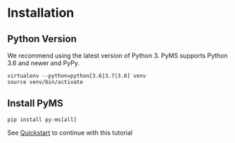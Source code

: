 # Installation

## Python Version
We recommend using the latest version of Python 3. PyMS supports Python 3.6 and newer and PyPy.

```
virtualenv --python=python[3.6|3.7|3.8] venv
source venv/bin/activate
```

## Install PyMS

```
pip install py-ms[all]
```

See [Quickstart](quickstart.md) to continue with this tutorial